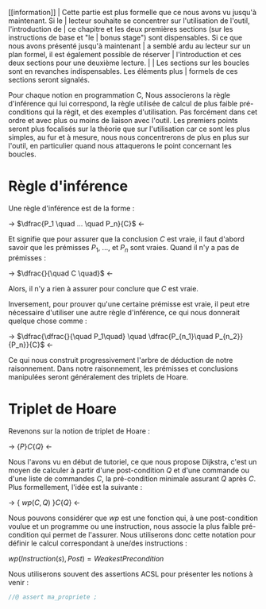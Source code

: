 [[information]]
| Cette partie est plus formelle que ce nous avons vu jusqu'à maintenant. Si le 
| lecteur souhaite se concentrer sur l'utilisation de l'outil, l'introduction de
| ce chapitre et les deux premières sections (sur les instructions de base et "le 
| bonus stage") sont dispensables. Si ce que nous avons présenté jusqu'à maintenant
| a semblé ardu au lecteur sur un plan formel, il est également possible de réserver 
| l'introduction et ces deux sections pour une deuxième lecture.
| 
| Les sections sur les boucles sont en revanches indispensables. Les éléments plus
| formels de ces sections seront signalés.

Pour chaque notion en programmation C, Nous associerons la règle d'inférence qui 
lui correspond, la règle utilisée de calcul de plus faible pré-conditions qui la 
régit, et des exemples d'utilisation. Pas forcément dans cet ordre et avec plus ou 
moins de liaison avec l'outil. Les premiers points seront plus focalisés sur la
théorie que sur l'utilisation car ce sont les plus simples, au fur et à mesure,
nous nous concentrerons de plus en plus sur l'outil, en particulier quand nous 
attaquerons le point concernant les boucles.

# Règle d'inférence

Une règle d'inférence est de la forme :

-> $\dfrac{P_1 \quad ... \quad P_n}{C}$ <-

Et signifie que pour assurer que la conclusion $C$ est vraie, il faut d'abord
savoir que les prémisses $P_1$, ..., et $P_n$ sont vraies. Quand il n'y a
pas de prémisses :

-> $\dfrac{}{\quad C \quad}$ <-

Alors, il n'y a rien à assurer pour conclure que $C$ est vraie.

Inversement, pour prouver qu'une certaine prémisse est vraie, il peut etre nécessaire d'utiliser une autre règle d'inférence, ce qui nous donnerait quelque
chose comme :

-> $\dfrac{\dfrac{}{\quad P_1\quad} \quad \dfrac{P_{n_1}\quad P_{n_2}}{P_n}}{C}$ <-

Ce qui nous construit progressivement l'arbre de déduction de notre raisonnement.
Dans notre raisonnement, les prémisses et conclusions manipulées seront 
généralement des triplets de Hoare.

# Triplet de Hoare

Revenons sur la notion de triplet de Hoare :

-> $\{ P \} C \{ Q \}$ <-

Nous l'avons vu en début de tutoriel, ce que nous propose Dijkstra, c'est un moyen 
de calculer à partir d'une post-condition $Q$ et d'une commande ou d'une liste de
commandes $C$, la pré-condition minimale assurant $Q$ après $C$. Plus formellement, l'idée est la suivante :

-> $\{\ wp(C,Q)\ \} C \{ Q \}$ <-

Nous pouvons considérer que $wp$ est une fonction qui, à une post-condition voulue 
et un programme ou une instruction, nous associe la plus faible pré-condition qui
permet de l'assurer. Nous utiliserons donc cette notation pour définir le calcul
correspondant à une/des instructions :

$wp(Instruction(s), Post) = WeakestPrecondition$

Nous utiliserons souvent des assertions ACSL pour présenter les notions à 
venir :

```c
//@ assert ma_propriete ;
```
